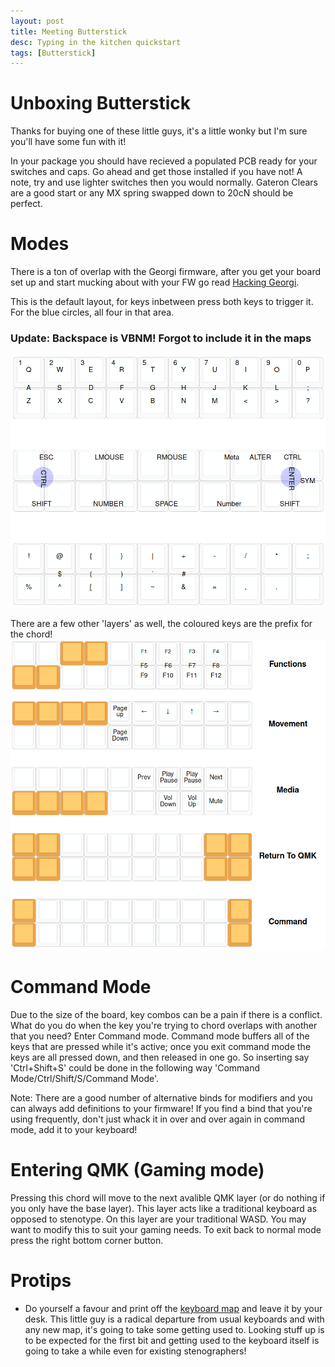 ```yaml
---
layout: post
title: Meeting Butterstick
desc: Typing in the kitchen quickstart
tags: [Butterstick]
---
```


# Unboxing Butterstick
Thanks for buying one of these little guys, it's a little wonky but I'm sure you'll have some fun with it!

In your package you should have recieved a populated PCB ready for your switches and caps. Go ahead and get those installed if you have not!
A note, try and use lighter switches then you would normally. Gateron Clears are a good start or any MX spring swapped down to 20cN should be perfect.

# Modes
There is a ton of overlap with the Georgi firmware, after you get your board set up and start mucking about with your FW go read [Hacking Georgi](/Hacking-Georgi/).

This is the default layout, for keys inbetween press both keys to trigger it. For the blue circles, all four in that area.
### Update: Backspace is VBNM! Forgot to include it in the maps
![default layout](/img/butterstick/layout.png)

There are a few other 'layers' as well, the coloured keys are the prefix for the chord!
![Layers](/img/butterstick/layers.png)

# Command Mode

Due to the size of the board, key combos can be a pain if there is a conflict. What do you do when the key you're trying to chord overlaps with another that you need? Enter Command mode. Command mode buffers all of the keys that are pressed while it's active; once you exit command mode the keys are all pressed down, and then released in one go. So inserting say 'Ctrl+Shift+S' could be done in the following way 'Command Mode/Ctrl/Shift/S/Command Mode'.

Note: There are a good number of alternative binds for modifiers and you can always add definitions to your firmware! If you find a bind that you're using frequently, don't just whack it in over and over again in command mode, add it to your keyboard!

# Entering QMK (Gaming mode)

Pressing this chord will move to the next avalible QMK layer (or do nothing if you only have the base layer). This layer acts like a traditional keyboard as opposed to stenotype. On this layer are your traditional WASD. You may want to modify this to suit your gaming needs. To exit back to normal mode press the right bottom corner button.

# Protips
- Do yourself a favour and print off the [keyboard map](/img/butterstick/layout.png) and leave it by your desk. This little guy is a radical departure from usual keyboards and with any new map, it's going to take some getting used to. Looking stuff up is to be expected for the first bit and getting used to the keyboard itself is going to take a while even for existing stenographers!
